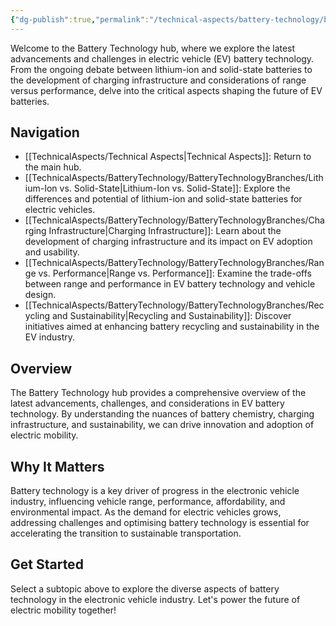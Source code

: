 ```yaml
---
{"dg-publish":true,"permalink":"/technical-aspects/battery-technology/battery-technology/"}
---
```


Welcome to the Battery Technology hub, where we explore the latest advancements and challenges in electric vehicle (EV) battery technology. From the ongoing debate between lithium-ion and solid-state batteries to the development of charging infrastructure and considerations of range versus performance, delve into the critical aspects shaping the future of EV batteries.

## Navigation

- [[TechnicalAspects/Technical Aspects\|Technical Aspects]]: Return to the main hub.
- [[TechnicalAspects/BatteryTechnology/BatteryTechnologyBranches/Lithium-Ion vs. Solid-State\|Lithium-Ion vs. Solid-State]]: Explore the differences and potential of lithium-ion and solid-state batteries for electric vehicles.
- [[TechnicalAspects/BatteryTechnology/BatteryTechnologyBranches/Charging Infrastructure\|Charging Infrastructure]]: Learn about the development of charging infrastructure and its impact on EV adoption and usability.
- [[TechnicalAspects/BatteryTechnology/BatteryTechnologyBranches/Range vs. Performance\|Range vs. Performance]]: Examine the trade-offs between range and performance in EV battery technology and vehicle design.
- [[TechnicalAspects/BatteryTechnology/BatteryTechnologyBranches/Recycling and Sustainability\|Recycling and Sustainability]]: Discover initiatives aimed at enhancing battery recycling and sustainability in the EV industry.

## Overview

The Battery Technology hub provides a comprehensive overview of the latest advancements, challenges, and considerations in EV battery technology. By understanding the nuances of battery chemistry, charging infrastructure, and sustainability, we can drive innovation and adoption of electric mobility.

## Why It Matters

Battery technology is a key driver of progress in the electronic vehicle industry, influencing vehicle range, performance, affordability, and environmental impact. As the demand for electric vehicles grows, addressing challenges and optimising battery technology is essential for accelerating the transition to sustainable transportation.

## Get Started

Select a subtopic above to explore the diverse aspects of battery technology in the electronic vehicle industry. Let's power the future of electric mobility together!

